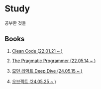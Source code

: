 # Study
공부한 것들

## Books
1. [Clean Code (22.01.21 ~ )](https://github.com/Jeje01/TIL/tree/main/Books/Clean%20Code)

2. [The Pragmatic Programmer (22.05.14 ~ )](https://github.com/Jeje01/Study/tree/main/Books/The%20Pragmatic%20Programmer)

3. [모던 리액트 Deep Dive (24.05.15 ~ )](https://github.com/Jeje01/Study/tree/main/Books/%EB%AA%A8%EB%8D%98%20%EB%A6%AC%EC%95%A1%ED%8A%B8%20Deep%20Dive)

4. [오브젝트 (24.05.25 ~ )](https://github.com/Jeje01/Study/tree/main/Books/%EC%98%A4%EB%B8%8C%EC%A0%9D%ED%8A%B8)
